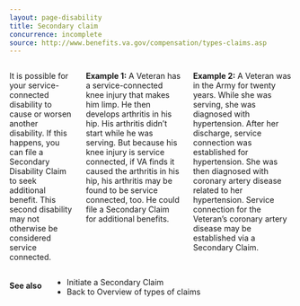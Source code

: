 ```yaml
---
layout: page-disability
title: Secondary claim
concurrence: incomplete
source: http://www.benefits.va.gov/compensation/types-claims.asp
---
```


<div class="main" role="main" markdown="0">
<div class="section one" markdown="0">
<div class="primary" markdown="0">
<div class="row" markdown="0">
<div class="small-12 columns" markdown="1">

It is possible for your service-connected disability to cause or worsen another disability.  If this happens, you can file a Secondary Disability Claim to seek additional benefit.  This second disability may not otherwise be considered service connected.

**Example 1:**
A Veteran has a service-connected knee injury that makes him limp. He then develops arthritis in his hip. His arthritis didn’t start while he was serving. But because his knee injury is service connected, if VA finds it caused the arthritis in his hip, his arthritis may be found to be service connected, too. He could file a Secondary Claim for additional benefits.

**Example 2:**
A Veteran was in the Army for twenty years. While she was serving, she was diagnosed with hypertension. After her discharge, service connection was established for hypertension. She was then diagnosed with coronary artery disease related to her hypertension. Service connection for the Veteran’s coronary artery disease may be established via a Secondary Claim.


</div>
</div>
</div>
</div>

<div class="section secondary" markdown="0">
<div class="row" markdown="0">
<div class="small-12 columns" markdown="1">

#### See also

- Initiate a Secondary Claim
- Back to Overview of types of claims

</div>
</div>
</div>


</div>
